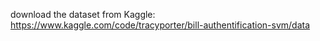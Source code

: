 
download the dataset from Kaggle: https://www.kaggle.com/code/tracyporter/bill-authentification-svm/data
